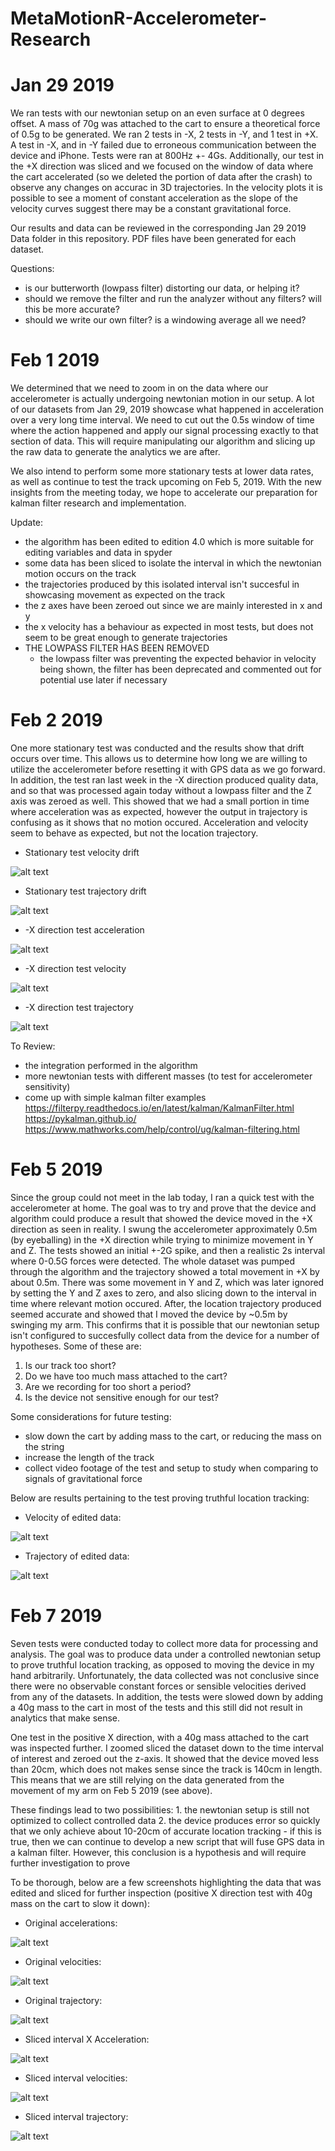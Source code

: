 # MetaMotionR-Accelerometer-Research

# Jan 29 2019

We ran tests with our newtonian setup on an even surface at 0 degrees offset. A mass of 70g was attached to the cart to ensure a theoretical force of 0.5g to be generated. We ran 2 tests in -X, 2 tests in -Y, and 1 test in +X. A test in -X, and in -Y failed due to erroneous communication between the device and iPhone. Tests were ran at 800Hz +- 4Gs. Additionally, our test in the +X direction was sliced and we focused on the window of data where the cart accelerated (so we deleted the portion of data after the crash) to observe any changes on accurac in 3D trajectories. In the velocity plots it is possible to see a moment of constant acceleration as the slope of the velocity curves suggest there may be a constant gravitational force.

Our results and data can be reviewed in the corresponding Jan 29 2019 Data folder in this repository. PDF files have been generated for each dataset.

Questions:

- is our butterworth (lowpass filter) distorting our data, or helping it?
- should we remove the filter and run the analyzer without any filters? will this be more accurate?
- should we write our own filter? is a windowing average all we need?

# Feb 1 2019

We determined that we need to zoom in on the data where our accelerometer is actually undergoing newtonian motion in our setup. A lot of our datasets from Jan 29, 2019 showcase what happened in acceleration over a very long time interval. We need to cut out the 0.5s window of time where the action happened and apply our signal processing exactly to that section of data. This will require manipulating our algorithm and slicing up the raw data to generate the analytics we are after.

We also intend to perform some more stationary tests at lower data rates, as well as continue to test the track upcoming on Feb 5, 2019. With the new insights from the meeting today, we hope to accelerate our preparation for kalman filter research and implementation.

Update:

- the algorithm has been edited to edition 4.0 which is more suitable for editing variables and data in spyder
- some data has been sliced to isolate the interval in which the newtonian motion occurs on the track
- the trajectories produced by this isolated interval isn't succesful in showcasing movement as expected on the track
- the z axes have been zeroed out since we are mainly interested in x and y
- the x velocity has a behaviour as expected in most tests, but does not seem to be great enough to generate trajectories
- THE LOWPASS FILTER HAS BEEN REMOVED
    - the lowpass filter was preventing the expected behavior in velocity being shown, the filter has been deprecated and commented out for potential use later if necessary
    
# Feb 2 2019

One more stationary test was conducted and the results show that drift occurs over time. This allows us to determine how long we are willing to utilize the accelerometer before resetting it with GPS data as we go forward. In addition, the test ran last week in the -X direction produced quality data, and so that was processed again today without a lowpass filter and the Z axis was zeroed as well. This showed that we had a small portion in time where acceleration was as expected, however the output in trajectory is confusing as it shows that no motion occured. Acceleration and velocity seem to behave as expected, but not the location trajectory.

- Stationary test velocity drift

![alt text](https://github.com/andrejandre/MetaMotionR-Accelerometer-Research/blob/master/Feb%202%202019%20Data/Semester%202%20Stationary%20Test1%20Velocity.PNG)

- Stationary test trajectory drift

![alt text](https://github.com/andrejandre/MetaMotionR-Accelerometer-Research/blob/master/Feb%202%202019%20Data/Semester%202%20Stationary%20Test1%20Trajectory.PNG)

- -X direction test acceleration

![alt text](https://github.com/andrejandre/MetaMotionR-Accelerometer-Research/blob/master/Feb%202%202019%20Data/Semester%202%20-X%20Test%20X%20Acceleration.PNG)

- -X direction test velocity

![alt text](https://github.com/andrejandre/MetaMotionR-Accelerometer-Research/blob/master/Feb%202%202019%20Data/Semester%202%20-X%20Test%20Velocities.PNG)

- -X direction test trajectory

![alt text](https://github.com/andrejandre/MetaMotionR-Accelerometer-Research/blob/master/Feb%202%202019%20Data/Semester%202%20-X%20Test%20Trajectory.PNG)

To Review:
- the integration performed in the algorithm
- more newtonian tests with different masses (to test for accelerometer sensitivity)
- come up with simple kalman filter examples https://filterpy.readthedocs.io/en/latest/kalman/KalmanFilter.html https://pykalman.github.io/ https://www.mathworks.com/help/control/ug/kalman-filtering.html

# Feb 5 2019

Since the group could not meet in the lab today, I ran a quick test with the accelerometer at home. The goal was to try and prove that the device and algorithm could produce a result that showed the device moved in the +X direction as seen in reality. I swung the accelerometer approximately 0.5m (by eyeballing) in the +X direction while trying to minimize movement in Y and Z. The tests showed an initial +-2G spike, and then a realistic 2s interval where 0-0.5G forces were detected. The whole dataset was pumped through the algorithm and the trajectory showed a total movement in +X by about 0.5m. There was some movement in Y and Z, which was later ignored by setting the Y and Z axes to zero, and also slicing down to the interval in time where relevant motion occured. After, the location trajectory produced seemed accurate and showed that I moved the device by ~0.5m by swinging my arm. This confirms that it is possible that our newtonian setup isn't configured to succesfully collect data from the device for a number of hypotheses. Some of these are:

1. Is our track too short?
2. Do we have too much mass attached to the cart?
3. Are we recording for too short a period?
4. Is the device not sensitive enough for our test?

Some considerations for future testing:
- slow down the cart by adding mass to the cart, or reducing the mass on the string
- increase the length of the track
- collect video footage of the test and setup to study when comparing to signals of gravitational force

Below are results pertaining to the test proving truthful location tracking:

- Velocity of edited data:

![alt text](https://github.com/andrejandre/MetaMotionR-Accelerometer-Research/blob/master/Feb%205%202019%20Data/velocity%20of%20sliced%20data.png)

- Trajectory of edited data:

![alt text](https://github.com/andrejandre/MetaMotionR-Accelerometer-Research/blob/master/Feb%205%202019%20Data/location%20trajectory%20of%20sliced%20data.png)

# Feb 7 2019

Seven tests were conducted today to collect more data for processing and analysis. The goal was to produce data under a controlled newtonian setup to prove truthful location tracking, as opposed to moving the device in my hand arbitrarily. Unfortunately, the data collected was not conclusive since there were no observable constant forces or sensible velocities derived from any of the datasets. In addition, the tests were slowed down by adding a 40g mass to the cart in most of the tests and this still did not result in analytics that make sense. 

One test in the positive X direction, with a 40g mass attached to the cart was inspected further. I zoomed sliced the dataset down to the time interval of interest and zeroed out the z-axis. It showed that the device moved less than 20cm, which does not makes sense since the track is 140cm in length. This means that we are still relying on the data generated from the movement of my arm on Feb 5 2019 (see above). 

These findings lead to two possibilities:
    1. the newtonian setup is still not optimized to collect controlled data 
    2. the device produces error so quickly that we only achieve about 10-20cm of accurate location tracking
        - if this is true, then we can continue to develop a new script that will fuse GPS data in a kalman filter. However, this conclusion is a hypothesis and will require further investigation to prove

To be thorough, below are a few screenshots highlighting the data that was edited and sliced for further inspection (positive X direction test with 40g mass on the cart to slow it down):

- Original accelerations:

![alt text](https://github.com/andrejandre/MetaMotionR-Accelerometer-Research/blob/master/Feb%207%202019%20Data/original%20accelerations.png)

- Original velocities:

![alt text](https://github.com/andrejandre/MetaMotionR-Accelerometer-Research/blob/master/Feb%207%202019%20Data/original%20velocities.png)

- Original trajectory:

![alt text](https://github.com/andrejandre/MetaMotionR-Accelerometer-Research/blob/master/Feb%207%202019%20Data/original%20trajectory.png)

- Sliced interval X Acceleration:

![alt text](https://github.com/andrejandre/MetaMotionR-Accelerometer-Research/blob/master/Feb%207%202019%20Data/sliced%20interval%20x%20acceleration.png)

- Sliced interval velocities:

![alt text](https://github.com/andrejandre/MetaMotionR-Accelerometer-Research/blob/master/Feb%207%202019%20Data/sliced%20interval%20velocities.png)

- Sliced interval trajectory:

![alt text](https://github.com/andrejandre/MetaMotionR-Accelerometer-Research/blob/master/Feb%207%202019%20Data/sliced%20interval%20trajectory.png)


